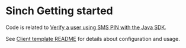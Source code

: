 # Sinch Getting started 

Code is related to [Verify a user using SMS PIN with the Java SDK](https://developers.sinch.com/docs/verification/getting-started/java-sdk/sms-verification/).

See [Client template README](https://github.com/sinch/sinch-sdk-java-quickstart/blob/main/templates/client/README.md) for details about configuration and usage.

